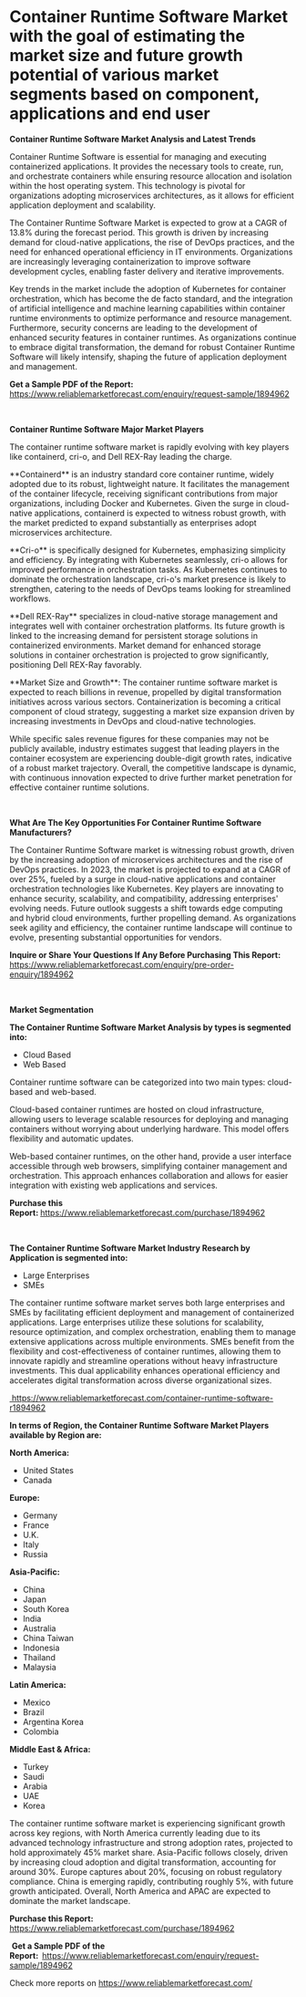 <p><h1>Container Runtime Software Market with the goal of estimating the market size and future growth potential of various market segments based on component, applications and end user</h1></p><p><strong>Container Runtime Software Market Analysis and Latest Trends</strong></p>
<p><p>Container Runtime Software is essential for managing and executing containerized applications. It provides the necessary tools to create, run, and orchestrate containers while ensuring resource allocation and isolation within the host operating system. This technology is pivotal for organizations adopting microservices architectures, as it allows for efficient application deployment and scalability.</p><p>The Container Runtime Software Market is expected to grow at a CAGR of 13.8% during the forecast period. This growth is driven by increasing demand for cloud-native applications, the rise of DevOps practices, and the need for enhanced operational efficiency in IT environments. Organizations are increasingly leveraging containerization to improve software development cycles, enabling faster delivery and iterative improvements. </p><p>Key trends in the market include the adoption of Kubernetes for container orchestration, which has become the de facto standard, and the integration of artificial intelligence and machine learning capabilities within container runtime environments to optimize performance and resource management. Furthermore, security concerns are leading to the development of enhanced security features in container runtimes. As organizations continue to embrace digital transformation, the demand for robust Container Runtime Software will likely intensify, shaping the future of application deployment and management.</p></p>
<p><strong>Get a Sample PDF of the Report:&nbsp;</strong> <a href="https://www.reliablemarketforecast.com/enquiry/request-sample/1894962?utm_campaign=1170&utm_medium=2&utm_source=Github&utm_content=ia&utm_term=13012025&utm_id=container-runtime-software">https://www.reliablemarketforecast.com/enquiry/request-sample/1894962</a></p>
<p>&nbsp;</p>
<p><strong>Container Runtime Software Major Market Players</strong></p>
<p><p>The container runtime software market is rapidly evolving with key players like containerd, cri-o, and Dell REX-Ray leading the charge. </p><p>**Containerd** is an industry standard core container runtime, widely adopted due to its robust, lightweight nature. It facilitates the management of the container lifecycle, receiving significant contributions from major organizations, including Docker and Kubernetes. Given the surge in cloud-native applications, containerd is expected to witness robust growth, with the market predicted to expand substantially as enterprises adopt microservices architecture.</p><p>**Cri-o** is specifically designed for Kubernetes, emphasizing simplicity and efficiency. By integrating with Kubernetes seamlessly, cri-o allows for improved performance in orchestration tasks. As Kubernetes continues to dominate the orchestration landscape, cri-o's market presence is likely to strengthen, catering to the needs of DevOps teams looking for streamlined workflows.</p><p>**Dell REX-Ray** specializes in cloud-native storage management and integrates well with container orchestration platforms. Its future growth is linked to the increasing demand for persistent storage solutions in containerized environments. Market demand for enhanced storage solutions in container orchestration is projected to grow significantly, positioning Dell REX-Ray favorably.</p><p>**Market Size and Growth**: The container runtime software market is expected to reach billions in revenue, propelled by digital transformation initiatives across various sectors. Containerization is becoming a critical component of cloud strategy, suggesting a market size expansion driven by increasing investments in DevOps and cloud-native technologies.</p><p>While specific sales revenue figures for these companies may not be publicly available, industry estimates suggest that leading players in the container ecosystem are experiencing double-digit growth rates, indicative of a robust market trajectory. Overall, the competitive landscape is dynamic, with continuous innovation expected to drive further market penetration for effective container runtime solutions.</p></p>
<p>&nbsp;</p>
<p><strong>What Are The Key Opportunities For Container Runtime Software Manufacturers?</strong></p>
<p><p>The Container Runtime Software market is witnessing robust growth, driven by the increasing adoption of microservices architectures and the rise of DevOps practices. In 2023, the market is projected to expand at a CAGR of over 25%, fueled by a surge in cloud-native applications and container orchestration technologies like Kubernetes. Key players are innovating to enhance security, scalability, and compatibility, addressing enterprises' evolving needs. Future outlook suggests a shift towards edge computing and hybrid cloud environments, further propelling demand. As organizations seek agility and efficiency, the container runtime landscape will continue to evolve, presenting substantial opportunities for vendors.</p></p>
<p><strong>Inquire or Share Your Questions If Any Before Purchasing This Report:</strong> <a href="https://www.reliablemarketforecast.com/enquiry/pre-order-enquiry/1894962?utm_campaign=1170&utm_medium=2&utm_source=Github&utm_content=ia&utm_term=13012025&utm_id=container-runtime-software">https://www.reliablemarketforecast.com/enquiry/pre-order-enquiry/1894962</a></p>
<p>&nbsp;</p>
<p><strong>Market Segmentation</strong></p>
<p><strong>The Container Runtime Software Market Analysis by types is segmented into:</strong></p>
<p><ul><li>Cloud Based</li><li>Web Based</li></ul></p>
<p><p>Container runtime software can be categorized into two main types: cloud-based and web-based. </p><p>Cloud-based container runtimes are hosted on cloud infrastructure, allowing users to leverage scalable resources for deploying and managing containers without worrying about underlying hardware. This model offers flexibility and automatic updates.</p><p>Web-based container runtimes, on the other hand, provide a user interface accessible through web browsers, simplifying container management and orchestration. This approach enhances collaboration and allows for easier integration with existing web applications and services.</p></p>
<p><strong>Purchase this Report:&nbsp;</strong><a href="https://www.reliablemarketforecast.com/purchase/1894962?utm_campaign=1170&utm_medium=2&utm_source=Github&utm_content=ia&utm_term=13012025&utm_id=container-runtime-software">https://www.reliablemarketforecast.com/purchase/1894962</a></p>
<p>&nbsp;</p>
<p><strong>The Container Runtime Software Market Industry Research by Application is segmented into:</strong></p>
<p><ul><li>Large Enterprises</li><li>SMEs</li></ul></p>
<p><p>The container runtime software market serves both large enterprises and SMEs by facilitating efficient deployment and management of containerized applications. Large enterprises utilize these solutions for scalability, resource optimization, and complex orchestration, enabling them to manage extensive applications across multiple environments. SMEs benefit from the flexibility and cost-effectiveness of container runtimes, allowing them to innovate rapidly and streamline operations without heavy infrastructure investments. This dual applicability enhances operational efficiency and accelerates digital transformation across diverse organizational sizes.</p></p>
<p><a href="https://www.reliablemarketforecast.com/container-runtime-software-r1894962?utm_campaign=1170&utm_medium=2&utm_source=Github&utm_content=ia&utm_term=13012025&utm_id=container-runtime-software">&nbsp;https://www.reliablemarketforecast.com/container-runtime-software-r1894962</a></p>
<p><strong>In terms of Region, the Container Runtime Software Market Players available by Region are:</strong></p>
<p>
    <p> <strong> North America: </strong>
        <ul>
            <li>United States</li>
            <li>Canada</li>
        </ul>
        </p> 
    <p> <strong> Europe: </strong>
        <ul>
            <li>Germany</li>
            <li>France</li>
            <li>U.K.</li>
            <li>Italy</li>
            <li>Russia</li>
        </ul>
        </p> 
    <p> <strong> Asia-Pacific: </strong>
        <ul>
            <li>China</li>
            <li>Japan</li>
            <li>South Korea</li>
            <li>India</li>
            <li>Australia</li>
            <li>China Taiwan</li>
            <li>Indonesia</li>
            <li>Thailand</li>
            <li>Malaysia</li>
        </ul>
        </p> 
    <p> <strong> Latin America: </strong>
        <ul>
            <li>Mexico</li>
            <li>Brazil</li>
            <li>Argentina Korea</li>
            <li>Colombia</li>
        </ul>
        </p> 
    <p> <strong> Middle East & Africa: </strong>
        <ul>
            <li>Turkey</li>
            <li>Saudi</li>
            <li>Arabia</li>
            <li>UAE</li>
            <li>Korea</li>
        </ul>
    </p>
    </p>
<p><p>The container runtime software market is experiencing significant growth across key regions, with North America currently leading due to its advanced technology infrastructure and strong adoption rates, projected to hold approximately 45% market share. Asia-Pacific follows closely, driven by increasing cloud adoption and digital transformation, accounting for around 30%. Europe captures about 20%, focusing on robust regulatory compliance. China is emerging rapidly, contributing roughly 5%, with future growth anticipated. Overall, North America and APAC are expected to dominate the market landscape.</p></p>
<p><strong>Purchase this Report: </strong><a href="https://www.reliablemarketforecast.com/purchase/1894962?utm_campaign=1170&utm_medium=2&utm_source=Github&utm_content=ia&utm_term=13012025&utm_id=container-runtime-software">https://www.reliablemarketforecast.com/purchase/1894962</a></p>
<p>&nbsp;<strong>Get a Sample PDF of the Report:&nbsp;&nbsp;</strong><a href="https://www.reliablemarketforecast.com/enquiry/request-sample/1894962?utm_campaign=1170&utm_medium=2&utm_source=Github&utm_content=ia&utm_term=13012025&utm_id=container-runtime-software">https://www.reliablemarketforecast.com/enquiry/request-sample/1894962</a></p>
<p><strong></strong></p>
<p>Check more reports on <a href="https://www.reliablemarketforecast.com/?utm_campaign=1170&utm_medium=2&utm_source=Github&utm_content=ia&utm_term=13012025&utm_id=container-runtime-software">https://www.reliablemarketforecast.com/</a></p>